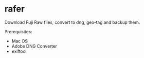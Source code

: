 # rafer
Download Fuji Raw files, convert to dng, geo-tag and backup them.

Prerequisites: 
   * Mac OS
   * Adobe DNG Converter
   * exiftool
